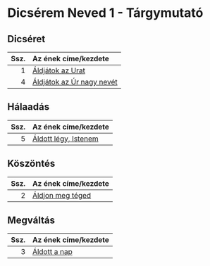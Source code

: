 # Dicsérem Neved 1 - Tárgymutató

## Dicséret

| Ssz. | Az ének címe/kezdete |
| ---: | :------------------- |
| 1 | [Áldjátok az Urat](../../collections/dicserem_neved_1/001.xml) |
| 4 | [Áldjátok az Úr nagy nevét](../../collections/dicserem_neved_1/004.xml) |

## Hálaadás

| Ssz. | Az ének címe/kezdete |
| ---: | :------------------- |
| 5 | [Áldott légy, Istenem](../../collections/dicserem_neved_1/005.xml) |

## Köszöntés

| Ssz. | Az ének címe/kezdete |
| ---: | :------------------- |
| 2 | [Áldjon meg téged](../../collections/dicserem_neved_1/002.xml) |

## Megváltás

| Ssz. | Az ének címe/kezdete |
| ---: | :------------------- |
| 3 | [Áldott a nap](../../collections/dicserem_neved_1/003.xml) |

